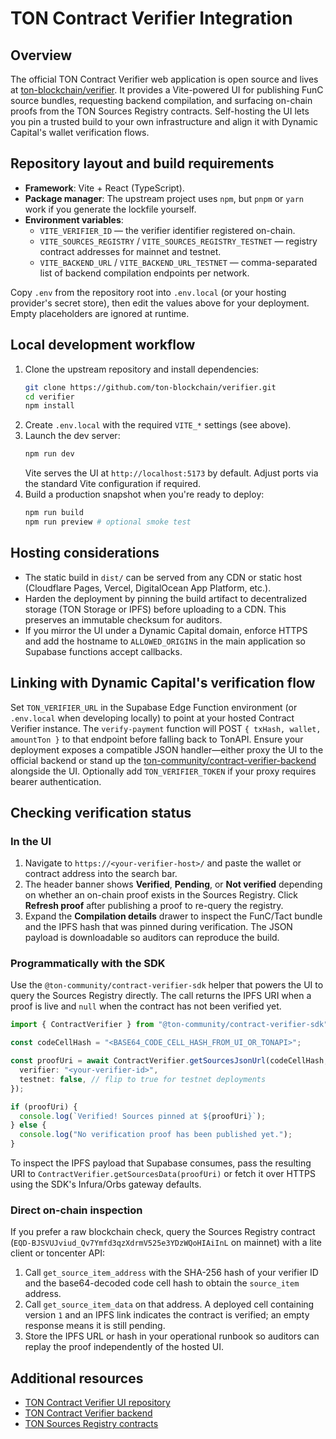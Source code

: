 # TON Contract Verifier Integration

## Overview

The official TON Contract Verifier web application is open source and lives at
[ton-blockchain/verifier](https://github.com/ton-blockchain/verifier). It
provides a Vite-powered UI for publishing FunC source bundles, requesting
backend compilation, and surfacing on-chain proofs from the TON Sources Registry
contracts. Self-hosting the UI lets you pin a trusted build to your own
infrastructure and align it with Dynamic Capital's wallet verification flows.

## Repository layout and build requirements

- **Framework**: Vite + React (TypeScript).
- **Package manager**: The upstream project uses `npm`, but `pnpm` or `yarn`
  work if you generate the lockfile yourself.
- **Environment variables**:
  - `VITE_VERIFIER_ID` — the verifier identifier registered on-chain.
  - `VITE_SOURCES_REGISTRY` / `VITE_SOURCES_REGISTRY_TESTNET` — registry
    contract addresses for mainnet and testnet.
  - `VITE_BACKEND_URL` / `VITE_BACKEND_URL_TESTNET` — comma-separated list of
    backend compilation endpoints per network.

Copy `.env` from the repository root into `.env.local` (or your hosting
provider's secret store), then edit the values above for your deployment. Empty
placeholders are ignored at runtime.

## Local development workflow

1. Clone the upstream repository and install dependencies:
   ```bash
   git clone https://github.com/ton-blockchain/verifier.git
   cd verifier
   npm install
   ```
2. Create `.env.local` with the required `VITE_*` settings (see above).
3. Launch the dev server:
   ```bash
   npm run dev
   ```
   Vite serves the UI at `http://localhost:5173` by default. Adjust ports via
   the standard Vite configuration if required.
4. Build a production snapshot when you're ready to deploy:
   ```bash
   npm run build
   npm run preview # optional smoke test
   ```

## Hosting considerations

- The static build in `dist/` can be served from any CDN or static host
  (Cloudflare Pages, Vercel, DigitalOcean App Platform, etc.).
- Harden the deployment by pinning the build artifact to decentralized storage
  (TON Storage or IPFS) before uploading to a CDN. This preserves an immutable
  checksum for auditors.
- If you mirror the UI under a Dynamic Capital domain, enforce HTTPS and add the
  hostname to `ALLOWED_ORIGINS` in the main application so Supabase functions
  accept callbacks.

## Linking with Dynamic Capital's verification flow

Set `TON_VERIFIER_URL` in the Supabase Edge Function environment (or
`.env.local` when developing locally) to point at your hosted Contract Verifier
instance. The `verify-payment` function will POST
`{ txHash, wallet, amountTon }` to that endpoint before falling back to TonAPI.
Ensure your deployment exposes a compatible JSON handler—either proxy the UI to
the official backend or stand up the
[ton-community/contract-verifier-backend](https://github.com/ton-community/contract-verifier-backend)
alongside the UI. Optionally add `TON_VERIFIER_TOKEN` if your proxy requires
bearer authentication.

## Checking verification status

### In the UI

1. Navigate to `https://<your-verifier-host>/` and paste the wallet or contract
   address into the search bar.
2. The header banner shows **Verified**, **Pending**, or **Not verified**
   depending on whether an on-chain proof exists in the Sources Registry. Click
   **Refresh proof** after publishing a proof to re-query the registry.
3. Expand the **Compilation details** drawer to inspect the FunC/Tact bundle and
   the IPFS hash that was pinned during verification. The JSON payload is
   downloadable so auditors can reproduce the build.

### Programmatically with the SDK

Use the `@ton-community/contract-verifier-sdk` helper that powers the UI to
query the Sources Registry directly. The call returns the IPFS URI when a proof
is live and `null` when the contract has not been verified yet.

```ts
import { ContractVerifier } from "@ton-community/contract-verifier-sdk";

const codeCellHash = "<BASE64_CODE_CELL_HASH_FROM_UI_OR_TONAPI>";

const proofUri = await ContractVerifier.getSourcesJsonUrl(codeCellHash, {
  verifier: "<your-verifier-id>",
  testnet: false, // flip to true for testnet deployments
});

if (proofUri) {
  console.log(`Verified! Sources pinned at ${proofUri}`);
} else {
  console.log("No verification proof has been published yet.");
}
```

To inspect the IPFS payload that Supabase consumes, pass the resulting URI to
`ContractVerifier.getSourcesData(proofUri)` or fetch it over HTTPS using the
SDK's Infura/Orbs gateway defaults.

### Direct on-chain inspection

If you prefer a raw blockchain check, query the Sources Registry contract
(`EQD-BJSVUJviud_Qv7Ymfd3qzXdrmV525e3YDzWQoHIAiInL` on mainnet) with a lite
client or toncenter API:

1. Call `get_source_item_address` with the SHA-256 hash of your verifier ID and
   the base64-decoded code cell hash to obtain the `source_item` address.
2. Call `get_source_item_data` on that address. A deployed cell containing
   version `1` and an IPFS link indicates the contract is verified; an empty
   response means it is still pending.
3. Store the IPFS URL or hash in your operational runbook so auditors can replay
   the proof independently of the hosted UI.

## Additional resources

- [TON Contract Verifier UI repository](https://github.com/ton-blockchain/verifier)
- [TON Contract Verifier backend](https://github.com/ton-community/contract-verifier-backend)
- [TON Sources Registry contracts](https://github.com/ton-community/contract-verifier-contracts)
